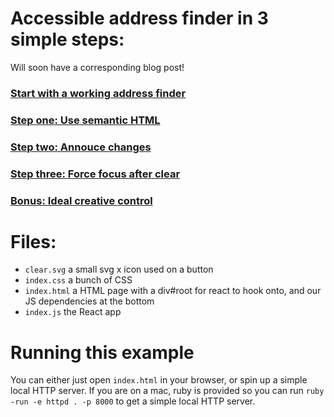 # Accessible address finder in 3 simple steps:
Will soon have a corresponding blog post!

### [Start with a working address finder](https://github.com/zoeabryant/accessible-address-finder/tree/something-that-works)

### [Step one: Use semantic HTML](https://github.com/zoeabryant/accessible-address-finder/tree/semantic-html)

### [Step two: Annouce changes](https://github.com/zoeabryant/accessible-address-finder/tree/annoucing-changes)

### [Step three: Force focus after clear](https://github.com/zoeabryant/accessible-address-finder/tree/force-focus)

### [Bonus: Ideal creative control](https://github.com/zoeabryant/accessible-address-finder/tree/ideal-creative-control)

# Files:

* `clear.svg` a small svg x icon used on a button
* `index.css` a bunch of CSS
* `index.html` a HTML page with a div#root for react to hook onto, and our JS dependencies at the bottom
* `index.js` the React app

# Running this example

You can either just open `index.html` in your browser, or spin up a simple local HTTP server. If you are on a mac, ruby is provided so you can run `ruby -run -e httpd . -p 8000` to get a simple local HTTP server.

